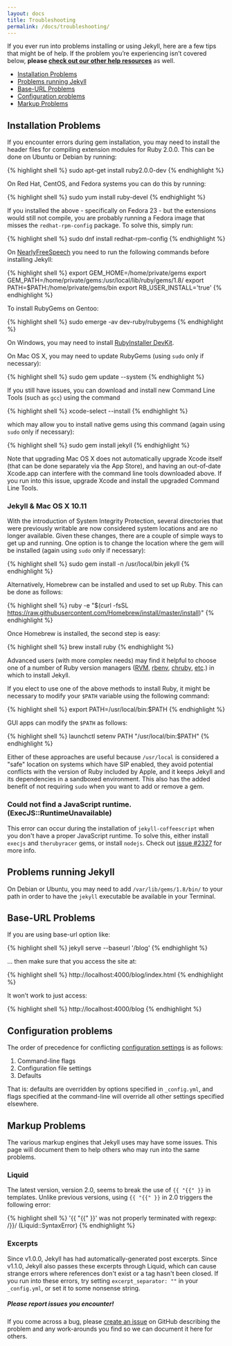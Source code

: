 ```yaml
---
layout: docs
title: Troubleshooting
permalink: /docs/troubleshooting/
---
```


If you ever run into problems installing or using Jekyll, here are a few tips
that might be of help. If the problem you’re experiencing isn’t covered below,
**please [check out our other help resources](/help/)** as well.

- [Installation Problems](#installation-problems)
- [Problems running Jekyll](#problems-running-jekyll)
- [Base-URL Problems](#base-url-problems)
- [Configuration problems](#configuration-problems)
- [Markup Problems](#markup-problems)

## Installation Problems

If you encounter errors during gem installation, you may need to install
the header files for compiling extension modules for Ruby 2.0.0. This
can be done on Ubuntu or Debian by running:

{% highlight shell %}
sudo apt-get install ruby2.0.0-dev
{% endhighlight %}

On Red Hat, CentOS, and Fedora systems you can do this by running:

{% highlight shell %}
sudo yum install ruby-devel
{% endhighlight %}

If you installed the above - specifically on Fedora 23 - but the extensions would still not compile, you are probably running a Fedora image that misses the `redhat-rpm-config` package. To solve this, simply run:

{% highlight shell %}
sudo dnf install redhat-rpm-config
{% endhighlight %}


On [NearlyFreeSpeech](https://www.nearlyfreespeech.net/) you need to run the
following commands before installing Jekyll:

{% highlight shell %}
export GEM_HOME=/home/private/gems
export GEM_PATH=/home/private/gems:/usr/local/lib/ruby/gems/1.8/
export PATH=$PATH:/home/private/gems/bin
export RB_USER_INSTALL='true'
{% endhighlight %}

To install RubyGems on Gentoo:

{% highlight shell %}
sudo emerge -av dev-ruby/rubygems
{% endhighlight %}

On Windows, you may need to install [RubyInstaller
DevKit](https://wiki.github.com/oneclick/rubyinstaller/development-kit).

On Mac OS X, you may need to update RubyGems (using `sudo` only if necessary):

{% highlight shell %}
sudo gem update --system
{% endhighlight %}

If you still have issues, you can download and install new Command Line
Tools (such as `gcc`) using the command

{% highlight shell %}
xcode-select --install
{% endhighlight %}

which may allow you to install native gems using this command (again using
`sudo` only if necessary):

{% highlight shell %}
sudo gem install jekyll
{% endhighlight %}

Note that upgrading Mac OS X does not automatically upgrade Xcode itself
(that can be done separately via the App Store), and having an out-of-date
Xcode.app can interfere with the command line tools downloaded above. If
you run into this issue, upgrade Xcode and install the upgraded Command
Line Tools.

### Jekyll &amp; Mac OS X 10.11

With the introduction of System Integrity Protection, several directories
that were previously writable are now considered system locations and are no
longer available. Given these changes, there are a couple of simple ways to get
up and running. One option is to change the location where the gem will be
installed (again using `sudo` only if necessary):

{% highlight shell %}
sudo gem install -n /usr/local/bin jekyll
{% endhighlight %}

Alternatively, Homebrew can be installed and used to set up Ruby. This can be
done as follows:

{% highlight shell %}
ruby -e "$(curl -fsSL https://raw.githubusercontent.com/Homebrew/install/master/install)"
{% endhighlight %}

Once Homebrew is installed, the second step is easy:

{% highlight shell %}
brew install ruby
{% endhighlight %}

Advanced users (with more complex needs) may find it helpful to choose one of a
number of Ruby version managers ([RVM][], [rbenv][], [chruby][], [etc][].) in
which to install Jekyll.

[RVM]: https://rvm.io
[rbenv]: http://rbenv.org
[chruby]: https://github.com/postmodern/chruby
[etc]: https://github.com/rvm/rvm/blob/master/docs/alt.md

If you elect to use one of the above methods to install Ruby, it might be
necessary to modify your `$PATH` variable using the following command:

{% highlight shell %}
export PATH=/usr/local/bin:$PATH
{% endhighlight %}

GUI apps can modify the `$PATH` as follows:

{% highlight shell %}
launchctl setenv PATH "/usr/local/bin:$PATH"
{% endhighlight %}

Either of these approaches are useful because `/usr/local` is considered a
"safe" location on systems which have SIP enabled, they avoid potential
conflicts with the version of Ruby included by Apple, and it keeps Jekyll and
its dependencies in a sandboxed environment. This also has the added
benefit of not requiring `sudo` when you want to add or remove a gem.

### Could not find a JavaScript runtime. (ExecJS::RuntimeUnavailable)

This error can occur during the installation of `jekyll-coffeescript` when
you don't have a proper JavaScript runtime. To solve this, either install
`execjs` and `therubyracer` gems, or install `nodejs`. Check out
[issue #2327](https://github.com/jekyll/jekyll/issues/2327) for more info.

## Problems running Jekyll

On Debian or Ubuntu, you may need to add `/var/lib/gems/1.8/bin/` to your path
in order to have the `jekyll` executable be available in your Terminal.

## Base-URL Problems

If you are using base-url option like:

{% highlight shell %}
jekyll serve --baseurl '/blog'
{% endhighlight %}

… then make sure that you access the site at:

{% highlight shell %}
http://localhost:4000/blog/index.html
{% endhighlight %}

It won’t work to just access:

{% highlight shell %}
http://localhost:4000/blog
{% endhighlight %}

## Configuration problems

The order of precedence for conflicting [configuration settings](../configuration/)
is as follows:

1. Command-line flags
2. Configuration file settings
3. Defaults

That is: defaults are overridden by options specified in `_config.yml`,
and flags specified at the command-line will override all other settings
specified elsewhere.

## Markup Problems

The various markup engines that Jekyll uses may have some issues. This
page will document them to help others who may run into the same
problems.

### Liquid

The latest version, version 2.0, seems to break the use of `{{ "{{" }}` in
templates. Unlike previous versions, using `{{ "{{" }}` in 2.0 triggers the
following error:

{% highlight shell %}
'{{ "{{" }}' was not properly terminated with regexp: /\}\}/  (Liquid::SyntaxError)
{% endhighlight %}

### Excerpts

Since v1.0.0, Jekyll has had automatically-generated post excerpts. Since
v1.1.0, Jekyll also passes these excerpts through Liquid, which can cause
strange errors where references don't exist or a tag hasn't been closed. If you
run into these errors, try setting `excerpt_separator: ""` in your
`_config.yml`, or set it to some nonsense string.

<div class="note">
  <h5>Please report issues you encounter!</h5>
  <p>
  If you come across a bug, please <a href="{{ site.help_url }}/issues/new">create an issue</a>
  on GitHub describing the problem and any work-arounds you find so we can
  document it here for others.
  </p>
</div>
